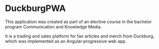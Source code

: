 # DuckburgPWA

This application was created as part of an elective course in the bachelor program Communication and Knowledge Media.

It is a trading and sales platform for fan articles and merch from Duckburg, which was implemented as an Angular progressive web app.
